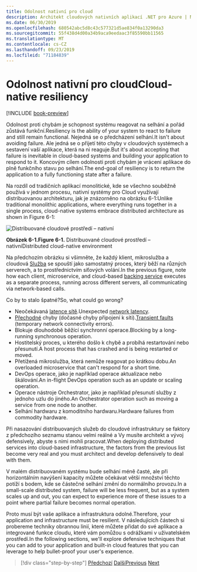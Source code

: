 ```yaml
---
title: Odolnost nativní pro cloud
description: Architekt cloudových nativních aplikací .NET pro Azure | Nativní odolnost cloudu
ms.date: 06/30/2019
ms.openlocfilehash: 680542abc5d8c43c577321d5ae834f0a13290da3
ms.sourcegitcommit: 55f438d4d00a34b9aca9eedaac3f85590bb11565
ms.translationtype: MT
ms.contentlocale: cs-CZ
ms.lasthandoff: 09/23/2019
ms.locfileid: "71184839"
---
```

# <a name="cloud-native-resiliency"></a><span data-ttu-id="2bcb2-103">Odolnost nativní pro cloud</span><span class="sxs-lookup"><span data-stu-id="2bcb2-103">Cloud-native resiliency</span></span>

[!INCLUDE [book-preview](../../../includes/book-preview.md)]

<span data-ttu-id="2bcb2-104">Odolnost proti chybám je schopnost systému reagovat na selhání a pořád zůstává funkční.</span><span class="sxs-lookup"><span data-stu-id="2bcb2-104">Resiliency is the ability of your system to react to failure and still remain functional.</span></span> <span data-ttu-id="2bcb2-105">Nejedná se o předcházení selhání.</span><span class="sxs-lookup"><span data-stu-id="2bcb2-105">It isn't about avoiding failure.</span></span> <span data-ttu-id="2bcb2-106">Ale jedná se o přijetí této chyby v cloudových systémech a sestavení vaší aplikace, která na ni reaguje.</span><span class="sxs-lookup"><span data-stu-id="2bcb2-106">But it's about accepting that failure is inevitable in cloud-based systems and building your application to respond to it.</span></span> <span data-ttu-id="2bcb2-107">Koncovým cílem odolnosti proti chybám je vrácení aplikace do plně funkčního stavu po selhání.</span><span class="sxs-lookup"><span data-stu-id="2bcb2-107">The end-goal of resiliency is to return the application to a fully functioning state after a failure.</span></span>

<span data-ttu-id="2bcb2-108">Na rozdíl od tradičních aplikací monolitické, kde se všechno souběžně používá v jednom procesu, nativní systémy pro Cloud využívají distribuovanou architekturu, jak je znázorněno na obrázku 6-1:</span><span class="sxs-lookup"><span data-stu-id="2bcb2-108">Unlike traditional monolithic applications, where everything runs together in a single process, cloud-native systems embrace distributed architecture as shown in Figure 6-1:</span></span>

![Distribuované cloudové prostředí – nativní](./media/distributed-cloud-native-environment.png)

<span data-ttu-id="2bcb2-110">**Obrázek 6-1.**</span><span class="sxs-lookup"><span data-stu-id="2bcb2-110">**Figure 6-1.**</span></span> <span data-ttu-id="2bcb2-111">Distribuované cloudové prostředí – nativní</span><span class="sxs-lookup"><span data-stu-id="2bcb2-111">Distributed cloud-native environment</span></span>

<span data-ttu-id="2bcb2-112">Na předchozím obrázku si všimněte, že každý klient, mikroslužba a cloudová [Služba](https://12factor.net/backing-services) se spouští jako samostatný proces, který běží na různých serverech, a to prostřednictvím síťových volání.</span><span class="sxs-lookup"><span data-stu-id="2bcb2-112">In the previous figure, note how each client, microservice, and cloud-based [backing service](https://12factor.net/backing-services) executes as a separate process, running across different servers, all communicating via network-based calls.</span></span>

<span data-ttu-id="2bcb2-113">Co by to stalo špatné?</span><span class="sxs-lookup"><span data-stu-id="2bcb2-113">So, what could go wrong?</span></span>

- <span data-ttu-id="2bcb2-114">Neočekávaná [latence sítě](https://www.techopedia.com/definition/8553/network-latency).</span><span class="sxs-lookup"><span data-stu-id="2bcb2-114">Unexpected [network latency](https://www.techopedia.com/definition/8553/network-latency).</span></span>
- <span data-ttu-id="2bcb2-115">[Přechodné](https://docs.microsoft.com/azure/architecture/best-practices/transient-faults) chyby (dočasné chyby připojení k síti).</span><span class="sxs-lookup"><span data-stu-id="2bcb2-115">[Transient faults](https://docs.microsoft.com/azure/architecture/best-practices/transient-faults) (temporary network connectivity errors).</span></span>
- <span data-ttu-id="2bcb2-116">Blokuje dlouhodobě běžící synchronní operace.</span><span class="sxs-lookup"><span data-stu-id="2bcb2-116">Blocking by a long-running synchronous operation.</span></span>
- <span data-ttu-id="2bcb2-117">Hostitelský proces, u kterého došlo k chybě a probíhá restartování nebo přesunutí.</span><span class="sxs-lookup"><span data-stu-id="2bcb2-117">A host process that has crashed and is being restarted or moved.</span></span>
- <span data-ttu-id="2bcb2-118">Přetížená mikroslužba, která nemůže reagovat po krátkou dobu.</span><span class="sxs-lookup"><span data-stu-id="2bcb2-118">An overloaded microservice that can't respond for a short time.</span></span>
- <span data-ttu-id="2bcb2-119">DevOps operace, jako je například operace aktualizace nebo škálování.</span><span class="sxs-lookup"><span data-stu-id="2bcb2-119">An in-flight DevOps operation such as an update or scaling operation.</span></span>
- <span data-ttu-id="2bcb2-120">Operace nástroje Orchestrator, jako je například přesunutí služby z jednoho uzlu do jiného.</span><span class="sxs-lookup"><span data-stu-id="2bcb2-120">An Orchestrator operation such as moving a service from one node to another.</span></span>
- <span data-ttu-id="2bcb2-121">Selhání hardwaru z komoditního hardwaru.</span><span class="sxs-lookup"><span data-stu-id="2bcb2-121">Hardware failures from commodity hardware.</span></span>

<span data-ttu-id="2bcb2-122">Při nasazování distribuovaných služeb do cloudové infrastruktury se faktory z předchozího seznamu stanou velmi reálné a Vy musíte architekt a vývoj defensively, abyste s nimi mohli pracovat.</span><span class="sxs-lookup"><span data-stu-id="2bcb2-122">When deploying distributed services into cloud-based infrastructure, the factors from the previous list become very real and you must architect and develop defensively to deal with them.</span></span>

<span data-ttu-id="2bcb2-123">V malém distribuovaném systému bude selhání méně časté, ale při horizontálním navýšení kapacity můžete očekávat větší množství těchto potíží s bodem, kde se částečné selhání změní do normálního provozu.</span><span class="sxs-lookup"><span data-stu-id="2bcb2-123">In a small-scale distributed system, failure will be less frequent, but as a system scales up and out, you can expect to experience more of these issues to a point where partial failure becomes normal operation.</span></span>

<span data-ttu-id="2bcb2-124">Proto musí být vaše aplikace a infrastruktura odolné.</span><span class="sxs-lookup"><span data-stu-id="2bcb2-124">Therefore, your application and infrastructure must be resilient.</span></span> <span data-ttu-id="2bcb2-125">V následujících částech si probereme techniky obrannou linií, které můžete přidat do své aplikace a integrované funkce cloudu, které vám pomůžou s odrážkami v uživatelském prostředí.</span><span class="sxs-lookup"><span data-stu-id="2bcb2-125">In the following sections, we'll explore defensive techniques that you can add to your application and built-in cloud features that you can leverage to help bullet-proof your user's experience.</span></span>

>[!div class="step-by-step"]
><span data-ttu-id="2bcb2-126">[Předchozí](azure-data-storage.md)
>[Další](application-resiliency-patterns.md)</span><span class="sxs-lookup"><span data-stu-id="2bcb2-126">[Previous](azure-data-storage.md)
[Next](application-resiliency-patterns.md)</span></span>

